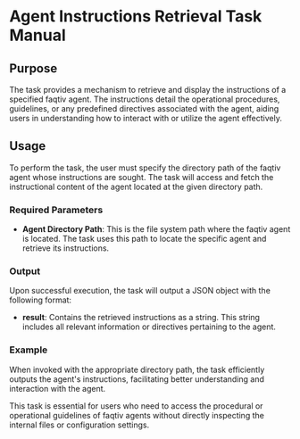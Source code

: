 # Agent Instructions Retrieval Task Manual

## Purpose

The task provides a mechanism to retrieve and display the instructions of a specified faqtiv agent. The instructions detail the operational procedures, guidelines, or any predefined directives associated with the agent, aiding users in understanding how to interact with or utilize the agent effectively.

## Usage

To perform the task, the user must specify the directory path of the faqtiv agent whose instructions are sought. The task will access and fetch the instructional content of the agent located at the given directory path.

### Required Parameters

- **Agent Directory Path**: This is the file system path where the faqtiv agent is located. The task uses this path to locate the specific agent and retrieve its instructions.

### Output

Upon successful execution, the task will output a JSON object with the following format:

- **result**: Contains the retrieved instructions as a string. This string includes all relevant information or directives pertaining to the agent.

### Example

When invoked with the appropriate directory path, the task efficiently outputs the agent's instructions, facilitating better understanding and interaction with the agent.

This task is essential for users who need to access the procedural or operational guidelines of faqtiv agents without directly inspecting the internal files or configuration settings.